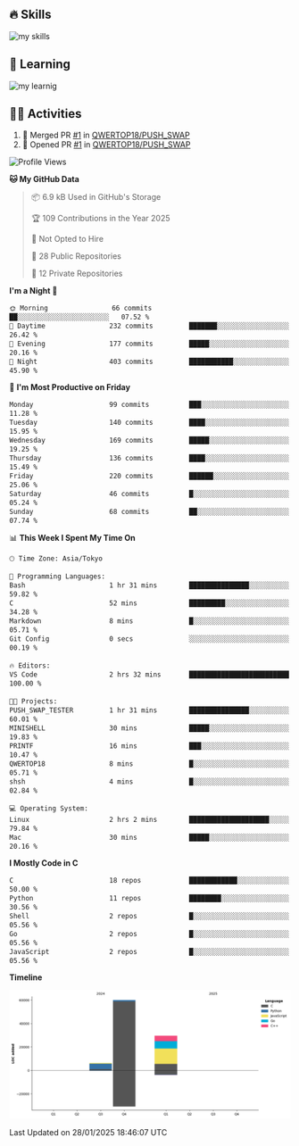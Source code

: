 
<!-- <div align="right">
  <img src="https://komarev.com/ghpvc/?username=QWERTOP18" />
</div>
 -->



<!-- https://arc.net/l/quote/zizyykfh -->
## 🔥 Skills
<img alt="my skills" src="https://skillicons.dev/icons?theme=dark&perline=7&i=python,c,js,bash" />


## 🌱️ Learning
<img alt="my learnig" src="https://skillicons.dev/icons?theme=dark&perline=7&i=go,react,cpp" />

<br>
<!-- <div align="left">  -->
  <!-- <img alt="stats" height="170px" src="https://github-readme-stats.vercel.app/api?username=QWERTOP18&theme=vue-dark&layout=compact" /> -->
  <!-- <img alt="lang" height="170px" src="https://github-readme-stats.vercel.app/api/top-langs/?username=QWERTOP18&theme=vue-dark&layout=compact" /> -->
<!-- </div> -->


<!-- ライトモート：theme=light, ダークモート：theme=vue-dark  -->
## 🏃‍♀️ Activities

<!-- actions tab から Update README -->

<!-- https://github.com/jamesgeorge007/github-activity-readme?tab=readme-ov-file -->

<!--START_SECTION:activity-->
1. 🎉 Merged PR [#1](https://github.com/QWERTOP18/PUSH_SWAP/pull/1) in [QWERTOP18/PUSH_SWAP](https://github.com/QWERTOP18/PUSH_SWAP)
2. 💪 Opened PR [#1](https://github.com/QWERTOP18/PUSH_SWAP/pull/1) in [QWERTOP18/PUSH_SWAP](https://github.com/QWERTOP18/PUSH_SWAP)
<!--END_SECTION:activity-->

<!--START_SECTION:waka-->
![Profile Views](http://img.shields.io/badge/Profile%20Views-92-blue)

**🐱 My GitHub Data** 

> 📦 6.9 kB Used in GitHub's Storage 
 > 
> 🏆 109 Contributions in the Year 2025
 > 
> 🚫 Not Opted to Hire
 > 
> 📜 28 Public Repositories 
 > 
> 🔑 12 Private Repositories 
 > 
**I'm a Night 🦉** 

```text
🌞 Morning                66 commits          ██░░░░░░░░░░░░░░░░░░░░░░░   07.52 % 
🌆 Daytime                232 commits         ███████░░░░░░░░░░░░░░░░░░   26.42 % 
🌃 Evening                177 commits         █████░░░░░░░░░░░░░░░░░░░░   20.16 % 
🌙 Night                  403 commits         ███████████░░░░░░░░░░░░░░   45.90 % 
```
📅 **I'm Most Productive on Friday** 

```text
Monday                   99 commits          ███░░░░░░░░░░░░░░░░░░░░░░   11.28 % 
Tuesday                  140 commits         ████░░░░░░░░░░░░░░░░░░░░░   15.95 % 
Wednesday                169 commits         █████░░░░░░░░░░░░░░░░░░░░   19.25 % 
Thursday                 136 commits         ████░░░░░░░░░░░░░░░░░░░░░   15.49 % 
Friday                   220 commits         ██████░░░░░░░░░░░░░░░░░░░   25.06 % 
Saturday                 46 commits          █░░░░░░░░░░░░░░░░░░░░░░░░   05.24 % 
Sunday                   68 commits          ██░░░░░░░░░░░░░░░░░░░░░░░   07.74 % 
```


📊 **This Week I Spent My Time On** 

```text
🕑︎ Time Zone: Asia/Tokyo

💬 Programming Languages: 
Bash                     1 hr 31 mins        ███████████████░░░░░░░░░░   59.82 % 
C                        52 mins             █████████░░░░░░░░░░░░░░░░   34.28 % 
Markdown                 8 mins              █░░░░░░░░░░░░░░░░░░░░░░░░   05.71 % 
Git Config               0 secs              ░░░░░░░░░░░░░░░░░░░░░░░░░   00.19 % 

🔥 Editors: 
VS Code                  2 hrs 32 mins       █████████████████████████   100.00 % 

🐱‍💻 Projects: 
PUSH_SWAP_TESTER         1 hr 31 mins        ███████████████░░░░░░░░░░   60.01 % 
MINISHELL                30 mins             █████░░░░░░░░░░░░░░░░░░░░   19.83 % 
PRINTF                   16 mins             ███░░░░░░░░░░░░░░░░░░░░░░   10.47 % 
QWERTOP18                8 mins              █░░░░░░░░░░░░░░░░░░░░░░░░   05.71 % 
shsh                     4 mins              █░░░░░░░░░░░░░░░░░░░░░░░░   02.84 % 

💻 Operating System: 
Linux                    2 hrs 2 mins        ████████████████████░░░░░   79.84 % 
Mac                      30 mins             █████░░░░░░░░░░░░░░░░░░░░   20.16 % 
```

**I Mostly Code in C** 

```text
C                        18 repos            ████████████░░░░░░░░░░░░░   50.00 % 
Python                   11 repos            ████████░░░░░░░░░░░░░░░░░   30.56 % 
Shell                    2 repos             █░░░░░░░░░░░░░░░░░░░░░░░░   05.56 % 
Go                       2 repos             █░░░░░░░░░░░░░░░░░░░░░░░░   05.56 % 
JavaScript               2 repos             █░░░░░░░░░░░░░░░░░░░░░░░░   05.56 % 
```



**Timeline**

![Lines of Code chart](https://raw.githubusercontent.com/QWERTOP18/QWERTOP18/main/assets/bar_graph.png)


 Last Updated on 28/01/2025 18:46:07 UTC
<!--END_SECTION:waka-->